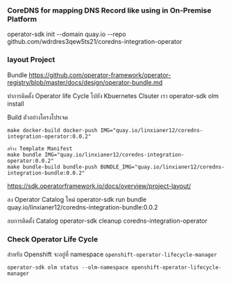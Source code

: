 ### CoreDNS for mapping DNS Record like using in On-Premise Platform

operator-sdk init --domain quay.io --repo github.com/wdrdres3qew5ts21/coredns-integration-operator

### layout Project
Bundle
https://github.com/operator-framework/operator-registry/blob/master/docs/design/operator-bundle.md


ทำการติดตั้ง Operator life Cycle ไปยัง Kbuernetes Clsuter เรา
operator-sdk olm install

Build ตัวอย่างโครงโปรเจค
```
make docker-build docker-push IMG="quay.io/linxianer12/coredns-integration-operator:0.0.2"
```

```
สร้าง Template Manifest
make bundle IMG="quay.io/linxianer12/coredns-integration-operator:0.0.2"
make bundle-build bundle-push BUNDLE_IMG="quay.io/linxianer12/coredns-integration-bundle:0.0.2"
```
https://sdk.operatorframework.io/docs/overview/project-layout/


ลง Operator Catalog ใหม่
operator-sdk run bundle quay.io/linxianer12/coredns-integration-bundle:0.0.2

ลบการติดตั้ง Catalog 
operator-sdk cleanup coredns-integration-operator

### Check Operator Life Cycle
สำหรับ Openshift จะอยู่ที่ namespace `openshift-operator-lifecycle-manager`

```
operator-sdk olm status --olm-namespace openshift-operator-lifecycle-manager

```